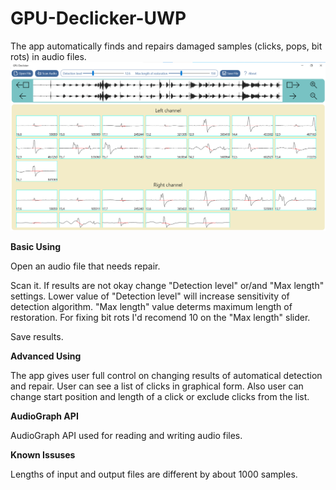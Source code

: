 # GPU-Declicker-UWP
The app automatically finds and repairs damaged samples (clicks, pops, bit rots) in audio files. 
![Alt text](/2020-06-24.png?raw=true "GPU-Declicker-UWP")

<b>Basic Using</b>

Open an audio file that needs repair.

Scan it. If results are not okay change "Detection level" or/and "Max length" settings. Lower value of "Detection level" will increase sensitivity of detection algorithm. "Max length" value determs maximum length of restoration. For fixing bit rots I'd recomend 10 on the "Max length" slider.

Save results.

<b>Advanced Using</b>

The app gives user full control on changing results of automatical detection and repair. User can see a list of clicks in graphical form. Also user can change start position and length of a click or exclude clicks from the list.

<b>AudioGraph API</b>

AudioGraph API used for reading and writing audio files. 

<b>Known Issuses</b>

Lengths of input and output files are different by about 1000 samples.
